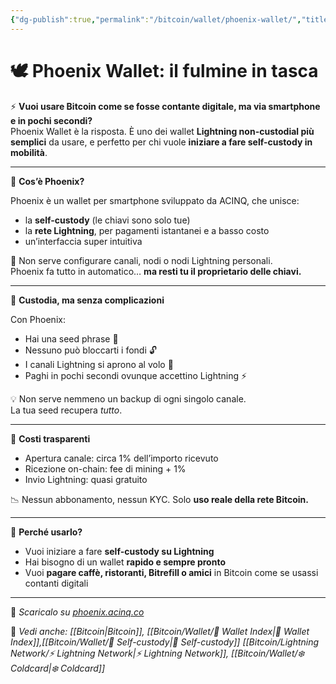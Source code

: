 ```yaml
---
{"dg-publish":true,"permalink":"/bitcoin/wallet/phoenix-wallet/","title":"🧡 Phoenix Wallet: il fulmine in tasca","tags":["Bitcoin","Wallet","Lightning","Custody","Mobile"]}
---
```



# 🕊 Phoenix Wallet: il fulmine in tasca

⚡ **Vuoi usare Bitcoin come se fosse contante digitale, ma via smartphone e in pochi secondi?**  
Phoenix Wallet è la risposta. È uno dei wallet **Lightning non-custodial più semplici** da usare, e perfetto per chi vuole **iniziare a fare self-custody in mobilità**.

---

📱 **Cos’è Phoenix?**

Phoenix è un wallet per smartphone sviluppato da ACINQ, che unisce:
- la **self-custody** (le chiavi sono solo tue)
- la **rete Lightning**, per pagamenti istantanei e a basso costo
- un’interfaccia super intuitiva

🎯 Non serve configurare canali, nodi o nodi Lightning personali.  
Phoenix fa tutto in automatico… **ma resti tu il proprietario delle chiavi.**

---

🔐 **Custodia, ma senza complicazioni**

Con Phoenix:
- Hai una seed phrase 🔑  
- Nessuno può bloccarti i fondi 🔓  
- I canali Lightning si aprono al volo 🚀  
- Paghi in pochi secondi ovunque accettino Lightning ⚡

💡 Non serve nemmeno un backup di ogni singolo canale.  
La tua seed recupera *tutto*.

---

💸 **Costi trasparenti**

- Apertura canale: circa 1% dell’importo ricevuto
- Ricezione on-chain: fee di mining + 1%  
- Invio Lightning: quasi gratuito

📉 Nessun abbonamento, nessun KYC. Solo **uso reale della rete Bitcoin.**

---

🧠 **Perché usarlo?**

- Vuoi iniziare a fare **self-custody su Lightning**  
- Hai bisogno di un wallet **rapido e sempre pronto**  
- Vuoi **pagare caffè, ristoranti, Bitrefill o amici** in Bitcoin come se usassi contanti digitali

---

🔗 _Scaricalo su [phoenix.acinq.co](https://phoenix.acinq.co)_

📎 _Vedi anche: [[Bitcoin\|Bitcoin]], [[Bitcoin/Wallet/🧭 Wallet Index\|🧭 Wallet Index]],[[Bitcoin/Wallet/🔐 Self-custody\|🔐 Self-custody]] [[Bitcoin/Lightning Network/⚡ Lightning Network\|⚡ Lightning Network]], [[Bitcoin/Wallet/❄️ Coldcard\|❄️ Coldcard]]_